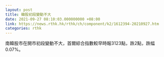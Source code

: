 ```yaml
---
layout: post
title: 韓股初段變動不大
date: 2021-09-27 08:10:03.000000000 +08:00
link: https://news.rthk.hk/rthk/ch/component/k2/1612394-20210927.htm
categories: rthk
---
```


南韓股市在開市初段變動不大，首爾綜合指數較早時報3123點，跌2點，跌幅0.07%。
